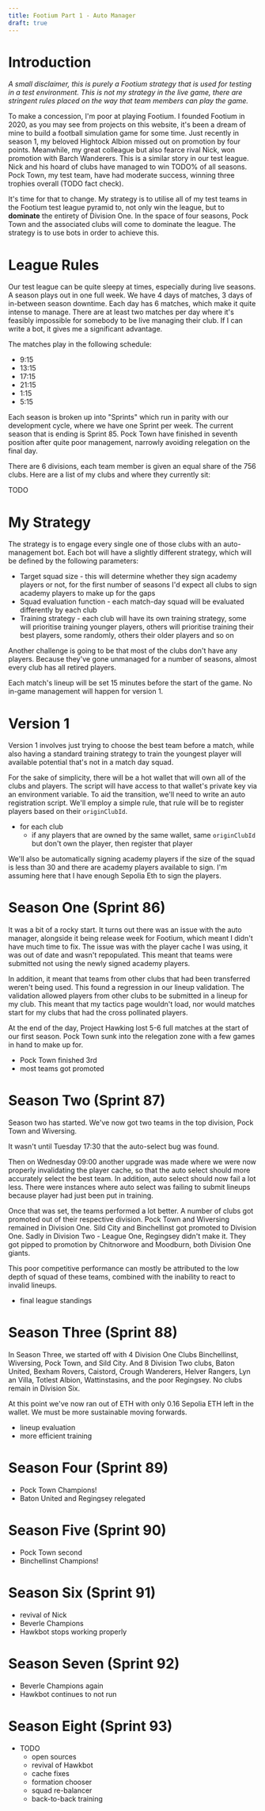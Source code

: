 ```yaml
---
title: Footium Part 1 - Auto Manager
draft: true
---
```


# Introduction

*A small disclaimer, this is purely a Footium strategy that is used for testing
in a test environment. This is not my strategy in the live game, there are
stringent rules placed on the way that team members can play the game.*

To make a concession, I'm poor at playing Footium. I founded Footium in 2020, as
you may see from projects on this website, it's been a dream of mine to build a
football simulation game for some time. Just recently in season 1, my beloved
Hightock Albion missed out on promotion by four points. Meanwhile, my great
colleague but also fearce rival Nick, won promotion with Barch Wanderers. This
is a similar story in our test league. Nick and his hoard of clubs have managed
to win TODO% of all seasons. Pock Town, my test team, have had moderate success,
winning three trophies overall (TODO fact check).

It's time for that to change. My strategy is to utilise all of my test teams in
the Footium test league pyramid to, not only win the league, but to **dominate**
the entirety of Division One. In the space of four seasons, Pock Town and the
associated clubs will come to dominate the league. The strategy is to use bots
in order to achieve this.

# League Rules

Our test league can be quite sleepy at times, especially during live seasons. A
season plays out in one full week. We have 4 days of matches, 3 days of
in-between season downtime. Each day has 6 matches, which make it quite intense
to manage. There are at least two matches per day where it's feasibly impossible
for somebody to be live managing their club. If I can write a bot, it gives me
a significant advantage.

The matches play in the following schedule:

- 9:15
- 13:15
- 17:15
- 21:15
- 1:15
- 5:15

Each season is broken up into "Sprints" which run in parity with our development
cycle, where we have one Sprint per week. The current season that is ending is
Sprint 85. Pock Town have finished in seventh position after quite poor
management, narrowly avoiding relegation on the final day.

There are 6 divisions, each team member is given an equal share of the 756
clubs. Here are a list of my clubs and where they currently sit:

TODO

# My Strategy

The strategy is to engage every single one of those clubs with an
auto-management bot. Each bot will have a slightly different strategy, which
will be defined by the following parameters:

- Target squad size - this will determine whether they sign academy players or
    not, for the first number of seasons I'd expect all clubs to sign academy
    players to make up for the gaps
- Squad evaluation function - each match-day squad will be evaluated differently
    by each club
- Training strategy - each club will have its own training strategy, some will
    prioritise training younger players, others will prioritise training their
    best players, some randomly, others their older players and so on

Another challenge is going to be that most of the clubs don't have any players.
Because they've gone unmanaged for a number of seasons, almost every club has
all retired players.

Each match's lineup will be set 15 minutes before the start of the game. No
in-game management will happen for version 1.

# Version 1

Version 1 involves just trying to choose the best team before a match, while
also having a standard training strategy to train the youngest player will
available potential that's not in a match day squad.

For the sake of simplicity, there will be a hot wallet that will own all of the
clubs and players. The script will have access to that wallet's private key via
an environment variable. To aid the transition, we'll need to write an auto
registration script. We'll employ a simple rule, that rule will be to register
players based on their `originClubId`.

- for each club
    - if any players that are owned by the same wallet, same `originClubId` but
        don't own the player, then register that player

We'll also be automatically signing academy players if the size of the squad is
less than 30 and there are academy players available to sign. I'm assuming here
that I have enough Sepolia Eth to sign the players.

# Season One (Sprint 86)

It was a bit of a rocky start. It turns out there was an issue with the auto
manager, alongside it being release week for Footium, which meant I didn't have
much time to fix. The issue was with the player cache I was using, it was out of
date and wasn't repopulated. This meant that teams were submitted not using the
newly signed academy players.

In addition, it meant that teams from other clubs that had been transferred
weren't being used. This found a regression in our lineup validation. The
validation allowed players from other clubs to be submitted in a lineup for my
club. This meant that my tactics page wouldn't load, nor would matches start for
my clubs that had the cross pollinated players.

At the end of the day, Project Hawking lost 5-6 full matches at the start of our
first season. Pock Town sunk into the relegation zone with a few games in hand
to make up for.

- Pock Town finished 3rd
- most teams got promoted

# Season Two (Sprint 87)

Season two has started. We've now got two teams in the top division, Pock Town
and Wiversing.

It wasn't until Tuesday 17:30 that the auto-select bug was found.

Then on Wednesday 09:00 another upgrade was made where we were now properly
invalidating the player cache, so that the auto select should more accurately
select the best team. In addition, auto select should now fail a lot less. There
were instances where auto select was failing to submit lineups because player
had just been put in training. 

Once that was set, the teams performed a lot better. A number of clubs got
promoted out of their respective division. Pock Town and Wiversing remained in
Division One. Sild City and Binchellinst got promoted to Division One. Sadly in
Division Two - League One, Regingsey didn't make it. They got pipped to
promotion by Chitnorwore and Moodburn, both Division One giants.

This poor competitive performance can mostly be attributed to the low depth of
squad of these teams, combined with the inability to react to invalid lineups.

- final league standings

# Season Three (Sprint 88)

In Season Three, we started off with 4 Division One Clubs Binchellinst,
Wiversing, Pock Town, and Sild City. And 8 Division Two clubs, Baton United,
Bexham Rovers, Caistord, Crough Wanderers, Helver Rangers, Lyn an Villa, Totlest
Albion, Wattinstasins, and the poor Regingsey. No clubs remain in Division Six.

At this point we've now ran out of ETH with only 0.16 Sepolia ETH left in the
wallet. We must be more sustainable moving forwards.

- lineup evaluation
- more efficient training

# Season Four (Sprint 89)

- Pock Town Champions!
- Baton United and Regingsey relegated

# Season Five (Sprint 90)

- Pock Town second
- Binchellinst Champions!

# Season Six (Sprint 91)

- revival of Nick
- Beverle Champions
- Hawkbot stops working properly

# Season Seven (Sprint 92)

- Beverle Champions again
- Hawkbot continues to not run

# Season Eight (Sprint 93)

- TODO
    - open sources
    - revival of Hawkbot
    - cache fixes
    - formation chooser
    - squad re-balancer
    - back-to-back training
